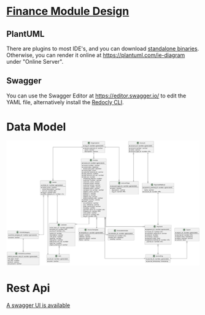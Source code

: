 # [Finance Module Design](https://barnebys.github.io/financemoduledesign/)

## PlantUML
There are plugins to most IDE's, and you can download [standalone binaries](https://plantuml.com/download).
Otherwise, you can render it online at https://plantuml.com/ie-diagram under "Online Server".

## Swagger
You can use the Swagger Editor at https://editor.swagger.io/ to edit the YAML file, alternatively install the [Redocly CLI](https://redocly.com/docs/cli/installation/).




# Data Model
[![Data model as rendered by puml](/media/datamodel.svg)](https://barnebys.github.io/financemoduledesign/media/datamodel.svg)

# Rest Api
[A swagger UI is available](https://barnebys.github.io/financemoduledesign/dist)